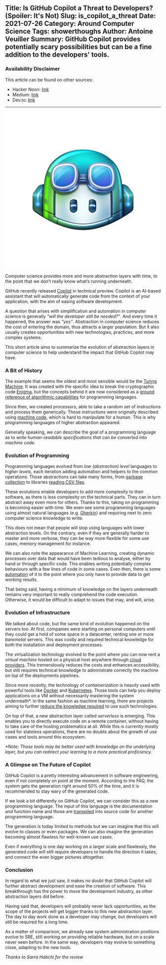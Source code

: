 Title: Is GitHub Copilot a Threat to Developers? (Spoiler: It's Not)
Slug: is_copilot_a_threat
Date: 2021-07-26
Category: Around Computer Science
Tags: showerthoughs
Author: Antoine Veuiller
Summary: GitHub Copilot provides potentially scary possibilities but can be a fine addition to the developers' tools.
-----

### Availability Disclaimer

This article can be found on other sources:

- Hacker Noon: [link](https://hackernoon.com/will-github-copilot-replace-developers-spoiler-no-jh5r35fl)
- Medium: [link](https://medium.com/geekculture/towards-abstraction-of-computer-science-cc68e4c30654)
- Dev.to: [link](https://dev.to/aveuiller/is-github-copilot-a-threat-to-developers-spoiler-it-s-not-5ee1)

-----


![Illustration](/images/posts/2021-07-26_abstraction_computer_science/copilot.png)

Computer science provides more and more abstraction layers with time, to the point that we don’t really know what’s running underneath.

GitHub recently released [Copilot](https://copilot.github.com/) in technical preview.
Copilot is an AI-based assistant that will automatically generate code from the context of your application, with the aim of easing software development.

A question that arises with simplification and automation in computer science is generally _“will the developer still be needed?”_.
And every time it happened, the answer was _“yes”_.
Abstraction in computer science reduces the cost of entering the domain, thus attracts a larger population.
But it also usually creates opportunities with new technologies, practices, and more complex systems.

This short article aims to summarize the evolution of abstraction layers in computer science to help understand the impact that GitHub Copilot may have.

### A Bit of History

The example that seems the oldest and most sensible would be the [Turing Machine](https://en.wikipedia.org/wiki/Turing_machine).
It was created with the specific idea to break the cryptographic code [Enigma](https://en.wikipedia.org/wiki/Cryptanalysis_of_the_Enigma),
but the concepts behind it are now considered as a [ground reference of algorithmic capabilities](https://en.wikipedia.org/wiki/Turing_completeness) for programming languages.

Since then, we created processors, able to take a random set of instructions and process them generically.
Those instructions were originally described using [machine code](https://en.wikipedia.org/wiki/Machine_code), which is hard to manipulate for a human.
This is why programming languages of higher abstraction appeared.

Generally speaking, we can describe the goal of a programming language as to _write human-readable specifications that can be converted into machine code._

### Evolution of Programming

Programming languages evolved from _low (abstraction) level_ languages to _higher levels_, each iteration adding automation and helpers to the common operations.
Those abstractions can take many forms, from [garbage collection](https://en.wikipedia.org/wiki/Garbage_collection_%28computer_science%29) to libraries
[reading CSV files](https://docs.python.org/3/library/csv.html?highlight=read#examples).

These evolutions enable developers to add more complexity to their software, as there is less complexity on the technical parts.
They can in turn abstract away even more for others. Thanks to this, taking on programming is becoming easier with time.
We even see some programming languages using almost natural languages (e.g. [Gherkin](https://docs.behat.org/en/v2.5/guides/1.gherkin.html))
and requiring next to zero computer science knowledge to write.

This does not mean that people will stop using languages with lower abstraction levels.
On the contrary, even if they are generally harder to master and more verbose, they can be way more flexible for some use cases,
memory management for instance.

We can also note the appearance of Machine Learning, creating dynamic processes over data that would have been tedious to analyse, either by hand or through specific code.
This enables writing potentially complex behaviours with a few lines of code in some cases. 
Even then, there is some [automation](https://cloud.google.com/automl) of it to the point where you only have to provide data to get working results.

That being said, having a minimum of knowledge on the layers underneath remains very important to really comprehend the code execution.
Otherwise, it would be difficult to adapt to issues that may, and will, arise.

### Evolution of Infrastructure

We talked about code, but the same kind of evolution happened on the servers too.
At first, companies were starting on personal computers until they could get a hold of some space in a datacenter, renting one or more _baremetal_ servers.
This was costly and required technical knowledge for both the installation and deployment processes.

The virtualization technology evolved to the point where you can now rent a _virtual machine_ hosted on a physical host anywhere through 
[cloud providers](https://www.redhat.com/en/topics/cloud-computing/what-are-cloud-providers). 
This tremendously reduces the costs and enhances accessibility, but still requires technical knowledge to administrate correctly the machine on top of the deployments pipelines.

Since more recently, the technology of _containerization_ is heavily used with powerful tools like [Docker](https://www.docker.com/) and 
[Kubernetes](https://aveuiller.medium.com/kubernetes-apprentice-cookbook-90d8c11ccfc3). 
Those tools can help you deploy applications on a VM without necessarily mastering the system underneath\*.
In the same fashion as machine learning, there are projects aiming to further [reduce the knowledge required](https://cloud.google.com/kubernetes-engine/docs/concepts/autopilot-overview)
to use such technologies.

On top of that, a new abstraction layer called _serverless_ is emerging.
This enables you to directly execute code on a remote container, without having to take care of the hosting problematics at all.
While this is currently mostly used for stateless operations, there are no doubts about the growth of use cases and tools around this ecosystem.

_\*Note: Those tools may be better used with knowledge on the underlying layer, but you can redirect your learning to a more practical proficiency._

### A Glimpse on The Future of Copilot

GitHub Copilot is a pretty interesting advancement in software engineering, even if not completely on point at the moment.
According to the FAQ, the system gets the generation right around 50% of the time, and it is recommended to stay wary of the generated code.

If we look a bit differently on GitHub Copilot, we can consider this as a new programming language.
The input of this language is the documentation and function name and those are [transpiled](https://en.wiktionary.org/wiki/transcompiler) into source code for another programming language.

The generation is today limited to methods but we can imagine that this will evolve to classes or even packages.
We can also imagine the generation becoming almost flawless for well-known use cases.

Even if everything is one day working on a larger scale and flawlessly, the generated code will still require developers to handle the direction it takes,
and connect the even bigger pictures altogether.

### Conclusion

In regard to what we just saw, it makes no doubt that GitHub Copilot will further abstract development and ease the creation of software.
This breakthrough has the power to move the development industry, as other abstraction layers did before.

Having said that, developers will probably never lack opportunities, as the scope of the projects will get bigger thanks to this new abstraction layer.
The day to day work done as a developer may change, but developers will still be required for a long time.

As a matter of comparison, we already saw system administration positions evolve to SRE, still working on providing reliable hardware, but on a scale never seen before.
In the same way, developers may evolve to something close, adapting to the new tools.

_Thanks to Sarra Habchi for the review_
